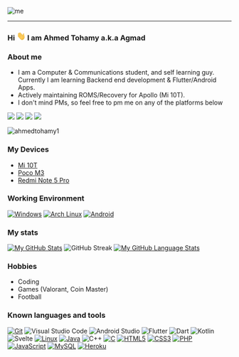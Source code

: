 ![me](https://github.com/ahmedtohamy1/ahmedtohamy1/assets/46855301/0e7df00a-667c-4e47-8580-0d71d4dd2c85)

---
### Hi <img src="https://raw.githubusercontent.com/ABSphreak/ABSphreak/master/gifs/Hi.gif" width="20px" height="20px"> I am Ahmed Tohamy a.k.a Agmad

### About me
- I am a Computer & Communications student, and self learning guy. Currently I am learning Backend end development & Flutter/Android Apps.
- Actively maintaining ROMS/Recovery for Apollo (Mi 10T).
- I don't mind PMs, so feel free to pm me on any of the platforms below
<p>
  <a href="https://twitter.com/_ahmedtohamy"><img src="https://img.shields.io/badge/twitter-%231DA1F2.svg?&style=for-the-badge&logo=twitter&logoColor=white" height=25></a>
  <a href="https://t.me/Ahmed_tohamy"><img src="https://img.shields.io/badge/telegram-%231DA1F2.svg?&style=for-the-badge&logo=telegram&logoColor=white" height=25></a>
  <a href="https://www.reddit.com/user/_____aashu____"><img src="https://img.shields.io/badge/Reddit-FF4500?style=for-the-badge&logo=reddit&logoColor=white" height=25></a>
  <a href="https://www.instagram.com/ahmed.tuhamy"><img src="https://img.shields.io/badge/Instagram-E4405F?style=for-the-badge&logo=instagram&logoColor=white" height=25></a>
</p>

<p align="left"> <img src="https://komarev.com/ghpvc/?username=Ahmedtohamy1&label=Profile%20views&color=0e75b6&style=flat" alt="ahmedtohamy1" /> </p>

### My Devices
- [Mi 10T](https://www.gsmarena.com/xiaomi_mi_10t_5g-10473.php)
- [Poco M3](https://www.gsmarena.com/xiaomi_poco_m3-10599.php)
- [Redmi Note 5 Pro](https://www.gsmarena.com/xiaomi_redmi_note_5_pro-8893.php)

### Working Environment
[![Windows](https://img.shields.io/badge/Windows-0078D6?style=for-the-badge&logo=windows&logoColor=white)](https://www.microsoft.com/en-us/software-download/windows10ISO)
[![Arch Linux](https://img.shields.io/badge/Arch_Linux-1793D1?style=for-the-badge&logo=arch-linux&logoColor=white)](https://archlinux.org/)
[![Android](https://img.shields.io/badge/Android-3DDC84?style=for-the-badge&logo=android&logoColor=white)](https://www.android.com/)

### My stats
[![My GitHub Stats](https://github-readme-stats.vercel.app/api/?username=ahmedtohamy1&count_private=true&theme=blue-green&hide_border=true&border_radius=10&showicons=true)]()
![GitHub Streak](https://github-readme-streak-stats.herokuapp.com?user=ahmedtohamy1&theme=blue-green&hide_border=true&border_radius=10&showicons=true)
[![My GitHub Language Stats](https://github-readme-stats.vercel.app/api/top-langs/?username=ahmedtohamy1&langs_count=4&theme=blue-green&hide_border=true&border_radius=10)]()

### Hobbies
- Coding
- Games (Valorant, Coin Master)
- Football

### Known languages and tools
[![Git](https://img.shields.io/badge/git-%23F05033.svg?style=for-the-badge&logo=git&logoColor=white)](https://git-scm.com/)
![Visual Studio Code](https://img.shields.io/badge/Visual%20Studio%20Code-0078d7.svg?style=for-the-badge&logo=visual-studio-code&logoColor=white)
![Android Studio](https://img.shields.io/badge/Android%20Studio-3DDC84.svg?style=for-the-badge&logo=android-studio&logoColor=white)
![Flutter](https://img.shields.io/badge/Flutter-%2302569B.svg?style=for-the-badge&logo=Flutter&logoColor=white)
![Dart](https://img.shields.io/badge/dart-%230175C2.svg?style=for-the-badge&logo=dart&logoColor=white)
![Kotlin](https://img.shields.io/badge/kotlin-%237F52FF.svg?style=for-the-badge&logo=kotlin&logoColor=white)
![Svelte](https://img.shields.io/badge/svelte-%23f1413d.svg?style=for-the-badge&logo=svelte&logoColor=white)
[![Linux](https://img.shields.io/badge/Linux-FCC624?style=for-the-badge&logo=linux&logoColor=black)](https://www.linux.org/)
[![Java](https://img.shields.io/badge/Java-ED8B00?style=for-the-badge&logo=openjdk&logoColor=white)](https://www.java.com/en/)
![C++](https://img.shields.io/badge/c++-%2300599C.svg?style=for-the-badge&logo=c%2B%2B&logoColor=white)
[![C](https://img.shields.io/badge/C-00599C?style=for-the-badge&logo=c&logoColor=white)](https://www.cprogramming.com/)
[![HTML5](https://img.shields.io/badge/HTML5-E34F26?style=for-the-badge&logo=html5&logoColor=white)](https://html5.org/)
[![CSS3](https://img.shields.io/badge/CSS3-1572B6?style=for-the-badge&logo=css3&logoColor=white)](https://www.w3.org/Style/CSS/Overview.en.html)
[![PHP](https://img.shields.io/badge/PHP-777BB4?style=for-the-badge&logo=php&logoColor=white)](https://www.php.net/)
[![JavaScript](https://img.shields.io/badge/JavaScript-F7DF1E?style=for-the-badge&logo=javascript&logoColor=black)](https://www.javascript.com/)
[![MySQL](https://img.shields.io/badge/MySQL-00000F?style=for-the-badge&logo=mysql&logoColor=white)](https://www.mysql.com/)
[![Heroku](https://img.shields.io/badge/Heroku-430098?style=for-the-badge&logo=heroku&logoColor=white)](https://www.heroku.com/)
